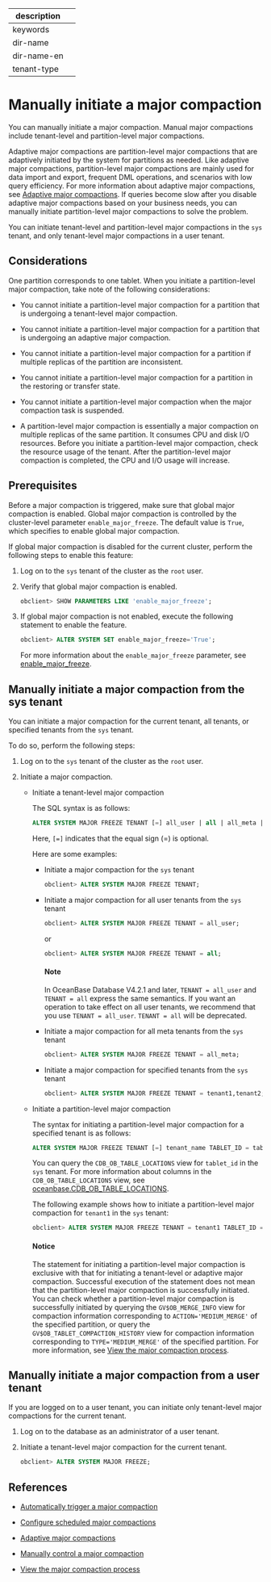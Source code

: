 |description||
|---|---|
|keywords||
|dir-name||
|dir-name-en||
|tenant-type||

# Manually initiate a major compaction

You can manually initiate a major compaction. Manual major compactions include tenant-level and partition-level major compactions.

Adaptive major compactions are partition-level major compactions that are adaptively initiated by the system for partitions as needed. Like adaptive major compactions, partition-level major compactions are mainly used for data import and export, frequent DML operations, and scenarios with low query efficiency. For more information about adaptive major compactions, see [Adaptive major compactions](320.adaptive-compavtion.md). If queries become slow after you disable adaptive major compactions based on your business needs, you can manually initiate partition-level major compactions to solve the problem.

You can initiate tenant-level and partition-level major compactions in the `sys` tenant, and only tenant-level major compactions in a user tenant.

## Considerations

One partition corresponds to one tablet. When you initiate a partition-level major compaction, take note of the following considerations:

* You cannot initiate a partition-level major compaction for a partition that is undergoing a tenant-level major compaction.

* You cannot initiate a partition-level major compaction for a partition that is undergoing an adaptive major compaction.

* You cannot initiate a partition-level major compaction for a partition if multiple replicas of the partition are inconsistent.

* You cannot initiate a partition-level major compaction for a partition in the restoring or transfer state.

* You cannot initiate a partition-level major compaction when the major compaction task is suspended.

* A partition-level major compaction is essentially a major compaction on multiple replicas of the same partition. It consumes CPU and disk I/O resources. Before you initiate a partition-level major compaction, check the resource usage of the tenant. After the partition-level major compaction is completed, the CPU and I/O usage will increase.

## Prerequisites

Before a major compaction is triggered, make sure that global major compaction is enabled. Global major compaction is controlled by the cluster-level parameter `enable_major_freeze`. The default value is `True`, which specifies to enable global major compaction.

If global major compaction is disabled for the current cluster, perform the following steps to enable this feature:

1. Log on to the `sys` tenant of the cluster as the `root` user.

2. Verify that global major compaction is enabled.

   ```sql
   obclient> SHOW PARAMETERS LIKE 'enable_major_freeze';
   ```

3. If global major compaction is not enabled, execute the following statement to enable the feature.

   ```sql
   obclient> ALTER SYSTEM SET enable_major_freeze='True';
   ```

   For more information about the `enable_major_freeze` parameter, see [enable_major_freeze](../../../800.configuration-items-and-system-variables/100.system-configuration-items/300.cluster-level-configuration-items/7200.enable_major_freeze.md).

## Manually initiate a major compaction from the sys tenant

You can initiate a major compaction for the current tenant, all tenants, or specified tenants from the `sys` tenant.

To do so, perform the following steps:

1. Log on to the `sys` tenant of the cluster as the `root` user.

2. Initiate a major compaction.

   * Initiate a tenant-level major compaction

      The SQL syntax is as follows:

      ```sql
      ALTER SYSTEM MAJOR FREEZE TENANT [=] all_user | all | all_meta | tenant_name [, tenant_name ...];
      ```

      Here, `[=]` indicates that the equal sign (=) is optional.

      Here are some examples:

      * Initiate a major compaction for the `sys` tenant

         ```sql
         obclient> ALTER SYSTEM MAJOR FREEZE TENANT;
         ```

      * Initiate a major compaction for all user tenants from the `sys` tenant

         ```sql
         obclient> ALTER SYSTEM MAJOR FREEZE TENANT = all_user;
         ```

         or

         ```sql
         obclient> ALTER SYSTEM MAJOR FREEZE TENANT = all;
         ```

        <main id="notice" type='explain'>
        <h4>Note</h4>
        <p>In OceanBase Database V4.2.1 and later, <code>TENANT = all_user</code> and <code>TENANT = all</code> express the same semantics. If you want an operation to take effect on all user tenants, we recommend that you use <code>TENANT = all_user</code>. <code>TENANT = all</code> will be deprecated. </p>
        </main>

      * Initiate a major compaction for all meta tenants from the `sys` tenant

         ```sql
         obclient> ALTER SYSTEM MAJOR FREEZE TENANT = all_meta;
         ```

      * Initiate a major compaction for specified tenants from the `sys` tenant

         ```sql
         obclient> ALTER SYSTEM MAJOR FREEZE TENANT = tenant1,tenant2;
         ```

   * Initiate a partition-level major compaction

      The syntax for initiating a partition-level major compaction for a specified tenant is as follows:

      ```sql
      ALTER SYSTEM MAJOR FREEZE TENANT [=] tenant_name TABLET_ID = tablet_id;
      ```

      You can query the `CDB_OB_TABLE_LOCATIONS` view for `tablet_id` in the `sys` tenant. For more information about columns in the `CDB_OB_TABLE_LOCATIONS` view, see [oceanbase.CDB_OB_TABLE_LOCATIONS](../../../700.system-views/300.system-view-of-sys-tenant/200.dictionary-view-of-sys-tenant/17700.oceanbase-cdb_ob_table_locations-of-sys-tenant.md).

      The following example shows how to initiate a partition-level major compaction for `tenant1` in the `sys` tenant:

      ```sql
      obclient> ALTER SYSTEM MAJOR FREEZE TENANT = tenant1 TABLET_ID = 200001;
      ```

      <main id="notice" type='notice'>
      <h4>Notice</h4>
      <p>The statement for initiating a partition-level major compaction is exclusive with that for initiating a tenant-level or adaptive major compaction. Successful execution of the statement does not mean that the partition-level major compaction is successfully initiated. You can check whether a partition-level major compaction is successfully initiated by querying the <code>GV$OB_MERGE_INFO</code> view for compaction information corresponding to <code>ACTION='MEDIUM_MERGE'</code> of the specified partition, or query the <code>GV$OB_TABLET_COMPACTION_HISTORY</code> view for compaction information corresponding to <code>TYPE='MEDIUM_MERGE'</code> of the specified partition. For more information, see <a href="500.view-merge-process.md">View the major compaction process</a>. </li></p>
      </main>

## Manually initiate a major compaction from a user tenant

If you are logged on to a user tenant, you can initiate only tenant-level major compactions for the current tenant.

1. Log on to the database as an administrator of a user tenant.

2. Initiate a tenant-level major compaction for the current tenant.

   ```sql
   obclient> ALTER SYSTEM MAJOR FREEZE;
   ```

## References

* [Automatically trigger a major compaction](../200.merge-management/200.automatic-merge-triggering.md)

* [Configure scheduled major compactions](../200.merge-management/300.scheduled-trigger-merge.md)

* [Adaptive major compactions](320.adaptive-compavtion.md)

* [Manually control a major compaction](../200.merge-management/500.manually-control-a-merge.md)

* [View the major compaction process](../200.merge-management/500.view-merge-process.md)